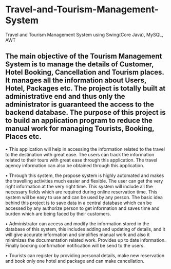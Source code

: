# Travel-and-Tourism-Management-System
Travel and Tourism Management System using Swing(Core Java), MySQL, AWT

## The main objective of the Tourism Management System is to manage the details of Customer, Hotel Booking, Cancellation and Tourism places. It manages all the information about Users, Hotel, Packages etc. The project is totally built at administrative end and thus only the administrator is guaranteed the access to the backend database. The purpose of this project is to build an application program to reduce the manual work for managing Tourists, Booking, Places etc.


• This application will help in accessing the information related to the travel to the destination with great ease. The users can track the information related to their tours with great ease through this application. The travel agency information can also be obtained through this application.

• Through this system, the propose system is highly automated and makes the travelling activities much easier and flexible. The user can get the very right information at the very right time. This system will include all the necessary fields which are required during online reservation time. This system will be easy to use and can be used by any person. The basic idea behind this project is to save data in a central database which can be accessed by any authorize person to get information and saves time and burden which are being faced by their customers. 

• Administrator can access and modify the information stored in the database of this system, this includes adding and updating of details, and it will give accurate information and simplifies manual work and also it minimizes the documentation related work. Provides up to date information. Finally booking confirmation notification will be send to the users.
 
• Tourists can register by providing personal details, make new reservation and book only one hotel and package and can make cancellation.
 
